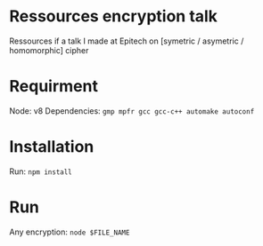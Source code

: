 # Ressources encryption talk
Ressources if a talk I made at Epitech on [symetric / asymetric / homomorphic] cipher

# Requirment

Node: v8
Dependencies: `gmp mpfr gcc gcc-c++ automake autoconf`

# Installation

Run: `npm install`

# Run

Any encryption: `node $FILE_NAME`
